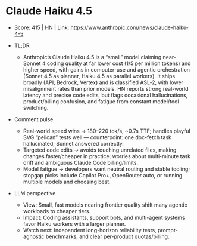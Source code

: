 # Claude Haiku 4.5

- Score: 415 | [HN](https://news.ycombinator.com/item?id=45595403) | Link: https://www.anthropic.com/news/claude-haiku-4-5

- TL;DR
  - Anthropic’s Claude Haiku 4.5 is a “small” model claiming near-Sonnet 4 coding quality at far lower cost ($1/$5 per million tokens) and higher speed, with gains in computer-use and agentic orchestration (Sonnet 4.5 as planner, Haiku 4.5 as parallel workers). It ships broadly (API, Bedrock, Vertex) and is classified ASL‑2, with lower misalignment rates than prior models. HN reports strong real-world latency and precise code edits, but flags occasional hallucinations, product/billing confusion, and fatigue from constant model/tool switching.

- Comment pulse
  - Real-world speed wins → 180–220 tok/s, ~0.7s TTF; handles playful SVG “pelican” tests well — counterpoint: one doc-fetch task hallucinated; Sonnet answered correctly.
  - Targeted code edits → avoids touching unrelated files, making changes faster/cheaper in practice; worries about multi-minute task drift and ambiguous Claude Code billing/limits.
  - Model fatigue → developers want neutral routing and stable tooling; stopgap picks include Copilot Pro+, OpenRouter auto, or running multiple models and choosing best.

- LLM perspective
  - View: Small, fast models nearing frontier quality shift many agentic workloads to cheaper tiers.
  - Impact: Coding assistants, support bots, and multi-agent systems favor Haiku workers with a larger planner.
  - Watch next: Independent long-horizon reliability tests, prompt-agnostic benchmarks, and clear per-product quotas/billing.
